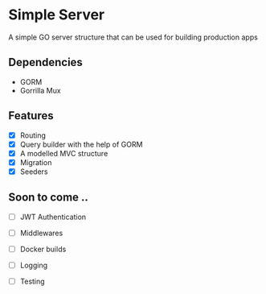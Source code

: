 # Simple Server

A simple GO server structure that can be used for building production apps

## Dependencies
- GORM
- Gorrilla Mux

## Features
- [X] Routing
- [X] Query builder with the help of GORM
- [X] A modelled MVC structure
- [X] Migration
- [X] Seeders

## Soon to come ..
- [ ] JWT Authentication
- [ ] Middlewares
- [ ] Docker builds
- [ ] Logging
- [ ] Testing

